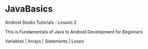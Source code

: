 # JavaBasics

Android Studio Tutorials - Lesson 2

This is Fundamentals of Java to Android Development for Beginners

Variables | Arrays | Statements | Loops
